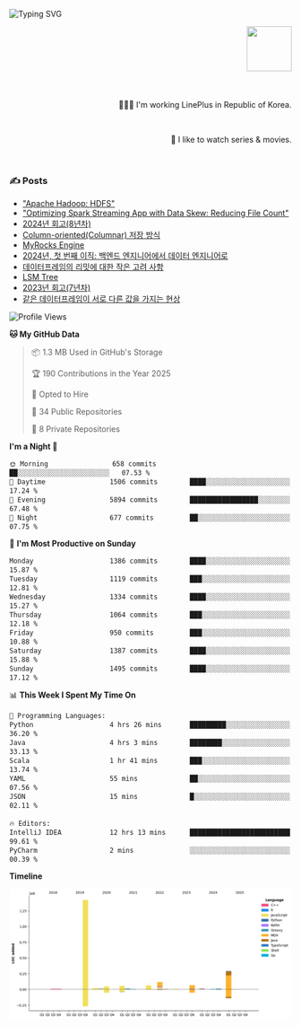 ![Typing SVG](https://readme-typing-svg.herokuapp.com/?lines=Hello,+I'm+Changkwon+😎&height=150&width=1024&size=40&color=458588&background=282828&center=true&vCenter=true&multiline=false&duration=2000&pause=0)

<div align=right>
  <a href="https://github.com/devxb/gitanimals">
    <img
      src="https://render.gitanimals.org/lines/spearkkk?pet-id=624227435622945015"
      width="80"
      height="80"
    />
  </a>
  <br/>
  <br/>  
  <br/>
  
  👨🏼‍💻 I'm working LinePlus in Republic of Korea.
  
  <br/>
  
  🍿 I like to watch series & movies.
  
  <br/>

</div>
  
<div align=left>
  
  <div>
    
  ### ✍️ Posts
    
  </div>
  
  <!-- BLOGPOSTS:START -->
- ["Apache Hadoop: HDFS"](https://spearkkk.dev/kr/blog/apache-hadoop-hdfs)
- ["Optimizing Spark Streaming App with Data Skew: Reducing File Count"](https://spearkkk.dev/kr/blog/optimizing-spark-streaming-app-with-data-skew-reducing-file-count)
- [2024년 회고(8년차)](https://spearkkk.dev/kr/blog/8th-year-retrospect)
- [Column-oriented(Columnar) 저장 방식](https://spearkkk.dev/kr/blog/column-oriented)
- [MyRocks Engine](https://spearkkk.dev/kr/blog/my-rocks_engine)
- [2024년, 첫 번째 이직: 백엔드 엔지니어에서 데이터 엔지니어로](https://spearkkk.dev/kr/blog/2024-first-changing-company-from-backend-to-data-engineer)
- [데이터프레임의 리밋에 대한 작은 고려 사항](https://spearkkk.dev/kr/blog/dataframe-limit)
- [LSM Tree](https://spearkkk.dev/kr/blog/lsm-tree)
- [2023년 회고(7년차)](https://spearkkk.dev/kr/blog/7th-year-retrospect)
- [같은 데이터프레임이 서로 다른 값을 가지는 현상](https://spearkkk.dev/kr/blog/two-dataframe-have-another-value)
<!-- BLOGPOSTS:END -->

  
<!--START_SECTION:waka-->
![Profile Views](http://img.shields.io/badge/Profile%20Views-0-blue)

**🐱 My GitHub Data** 

> 📦 1.3 MB Used in GitHub's Storage 
 > 
> 🏆 190 Contributions in the Year 2025
 > 
> 💼 Opted to Hire
 > 
> 📜 34 Public Repositories 
 > 
> 🔑 8 Private Repositories 
 > 
**I'm a Night 🦉** 

```text
🌞 Morning                658 commits         ██░░░░░░░░░░░░░░░░░░░░░░░   07.53 % 
🌆 Daytime                1506 commits        ████░░░░░░░░░░░░░░░░░░░░░   17.24 % 
🌃 Evening                5894 commits        █████████████████░░░░░░░░   67.48 % 
🌙 Night                  677 commits         ██░░░░░░░░░░░░░░░░░░░░░░░   07.75 % 
```
📅 **I'm Most Productive on Sunday** 

```text
Monday                   1386 commits        ████░░░░░░░░░░░░░░░░░░░░░   15.87 % 
Tuesday                  1119 commits        ███░░░░░░░░░░░░░░░░░░░░░░   12.81 % 
Wednesday                1334 commits        ████░░░░░░░░░░░░░░░░░░░░░   15.27 % 
Thursday                 1064 commits        ███░░░░░░░░░░░░░░░░░░░░░░   12.18 % 
Friday                   950 commits         ███░░░░░░░░░░░░░░░░░░░░░░   10.88 % 
Saturday                 1387 commits        ████░░░░░░░░░░░░░░░░░░░░░   15.88 % 
Sunday                   1495 commits        ████░░░░░░░░░░░░░░░░░░░░░   17.12 % 
```


📊 **This Week I Spent My Time On** 

```text
💬 Programming Languages: 
Python                   4 hrs 26 mins       █████████░░░░░░░░░░░░░░░░   36.20 % 
Java                     4 hrs 3 mins        ████████░░░░░░░░░░░░░░░░░   33.13 % 
Scala                    1 hr 41 mins        ███░░░░░░░░░░░░░░░░░░░░░░   13.74 % 
YAML                     55 mins             ██░░░░░░░░░░░░░░░░░░░░░░░   07.56 % 
JSON                     15 mins             █░░░░░░░░░░░░░░░░░░░░░░░░   02.11 % 

🔥 Editors: 
IntelliJ IDEA            12 hrs 13 mins      █████████████████████████   99.61 % 
PyCharm                  2 mins              ░░░░░░░░░░░░░░░░░░░░░░░░░   00.39 % 
```

**Timeline**

![Lines of Code chart](https://raw.githubusercontent.com/spearkkk/spearkkk/main/assets/bar_graph.png)


<!--END_SECTION:waka-->
</div>

